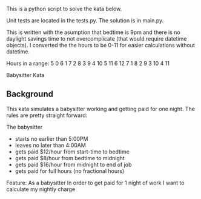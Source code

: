 This is a python script to solve the kata below.

Unit tests are located in the tests.py.
The solution is in main.py.

This is written with the asumption that bedtime is 9pm and there is no daylight savings time to not overcomplicate (that would require datetime objects). I converted the the hours to be 0-11 for easier calculations without datetime.

Hours in a range:
5 0
6 1
7 2
8 3
9 4
10 5
11 6
12 7
1 8
2 9
3 10
4 11

Babysitter Kata

## Background

This kata simulates a babysitter working and getting paid for one night. The rules are pretty straight forward:

The babysitter

- starts no earlier than 5:00PM
- leaves no later than 4:00AM
- gets paid $12/hour from start-time to bedtime
- gets paid $8/hour from bedtime to midnight
- gets paid $16/hour from midnight to end of job
- gets paid for full hours (no fractional hours)

Feature:
As a babysitter
In order to get paid for 1 night of work
I want to calculate my nightly charge


